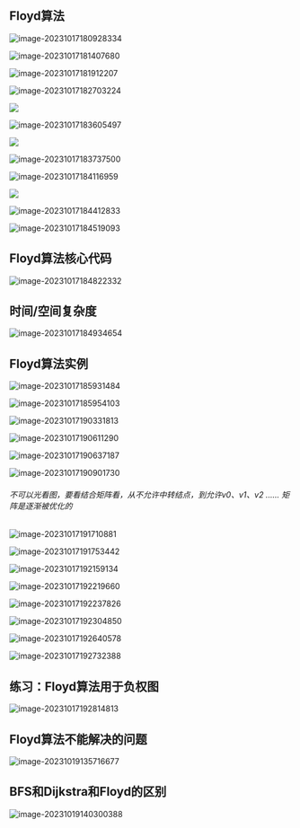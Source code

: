 ## Floyd算法

![image-20231017180928334](/Users/yuebinghui/Documents/program/github/note/images/image-20231017180928334.png)

![image-20231017181407680](/Users/yuebinghui/Documents/program/github/note/images/image-20231017181407680.png)

![image-20231017181912207](/Users/yuebinghui/Documents/program/github/note/images/image-20231017181912207.png)

![image-20231017182703224](/Users/yuebinghui/Documents/program/github/note/images/image-20231017182703224.png)

![](/Users/yuebinghui/Documents/program/github/note/images/image-20231017182937935.png)

![image-20231017183605497](/Users/yuebinghui/Documents/program/github/note/images/image-20231017183605497.png)

![](/Users/yuebinghui/Documents/program/github/note/images/image-20231017183704642.png)

![image-20231017183737500](/Users/yuebinghui/Documents/program/github/note/images/image-20231017183737500.png)

![image-20231017184116959](/Users/yuebinghui/Documents/program/github/note/images/image-20231017184116959.png)

![](/Users/yuebinghui/Documents/program/github/note/images/image-20231017184225769.png)

![image-20231017184412833](/Users/yuebinghui/Documents/program/github/note/images/image-20231017184412833.png)

![image-20231017184519093](/Users/yuebinghui/Documents/program/github/note/images/image-20231017184519093.png)

## Floyd算法核心代码

![image-20231017184822332](/Users/yuebinghui/Documents/program/github/note/images/image-20231017184822332.png)

## 时间/空间复杂度

![image-20231017184934654](/Users/yuebinghui/Documents/program/github/note/images/image-20231017184934654.png)

## Floyd算法实例

![image-20231017185931484](/Users/yuebinghui/Documents/program/github/note/images/image-20231017185931484.png)

![image-20231017185954103](/Users/yuebinghui/Documents/program/github/note/images/image-20231017185954103.png)

![image-20231017190331813](/Users/yuebinghui/Documents/program/github/note/images/image-20231017190331813.png)

![image-20231017190611290](/Users/yuebinghui/Documents/program/github/note/images/image-20231017190611290.png)

![image-20231017190637187](/Users/yuebinghui/Documents/program/github/note/images/image-20231017190637187.png)

![image-20231017190901730](/Users/yuebinghui/Documents/program/github/note/images/image-20231017190901730.png)

###### 不可以光看图，要看结合矩阵看，从不允许中转结点，到允许v0、v1、v2 ...... 矩阵是逐渐被优化的

![image-20231017191710881](/Users/yuebinghui/Documents/program/github/note/images/image-20231017191710881.png)

![image-20231017191753442](/Users/yuebinghui/Documents/program/github/note/images/image-20231017191753442.png)

![image-20231017192159134](/Users/yuebinghui/Documents/program/github/note/images/image-20231017192159134.png)

![image-20231017192219660](/Users/yuebinghui/Documents/program/github/note/images/image-20231017192219660.png)

![image-20231017192237826](/Users/yuebinghui/Documents/program/github/note/images/image-20231017192237826.png)

![image-20231017192304850](/Users/yuebinghui/Documents/program/github/note/images/image-20231017192304850.png)

![image-20231017192640578](/Users/yuebinghui/Documents/program/github/note/images/image-20231017192640578.png)

![image-20231017192732388](/Users/yuebinghui/Documents/program/github/note/images/image-20231017192732388.png)

## 练习：Floyd算法用于负权图

![image-20231017192814813](/Users/yuebinghui/Documents/program/github/note/images/image-20231017192814813.png)

## Floyd算法不能解决的问题

![image-20231019135716677](/Users/yuebinghui/Documents/program/github/note/images/image-20231019135716677.png)

## BFS和Dijkstra和Floyd的区别

![image-20231019140300388](/Users/yuebinghui/Documents/program/github/note/images/image-20231019140300388.png)